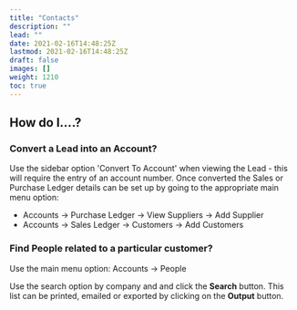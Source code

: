 ```yaml
---
title: "Contacts"
description: ""
lead: ""
date: 2021-02-16T14:48:25Z
lastmod: 2021-02-16T14:48:25Z
draft: false
images: []
weight: 1210
toc: true
---
```


## How do I....?

### Convert a Lead into an Account?

Use the sidebar option 'Convert To Account' when viewing the Lead - this will require the entry of an account number. Once converted the Sales or Purchase Ledger details can be set up by going to the appropriate main menu option:

* Accounts -> Purchase Ledger -> View Suppliers -> Add Supplier
* Accounts -> Sales Ledger -> Customers -> Add Customers

### Find People related to a particular customer?

Use the main menu option: Accounts -> People

Use the search option by company and and click the **Search** button. This list can be printed, emailed or exported by clicking on the **Output** button.

